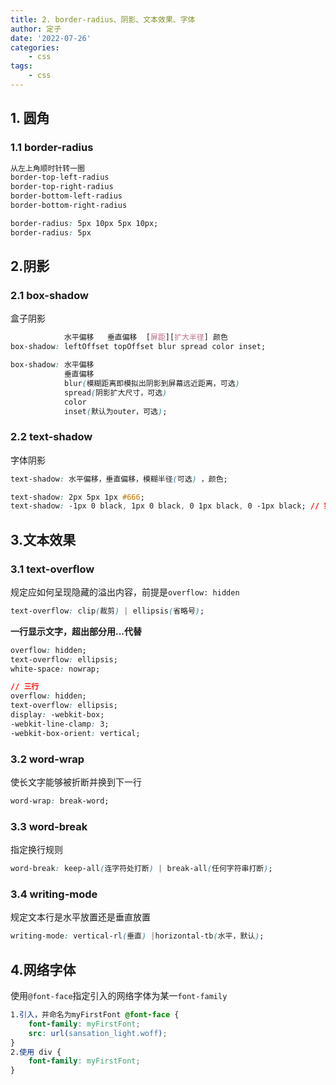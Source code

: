 ```yaml
---
title: 2. border-radius、阴影、文本效果、字体
author: 定子
date: '2022-07-26'
categories:
    - css
tags:
    - css
---
```


## 1. 圆角

### 1.1 border-radius

```css
从左上角顺时针转一圈
border-top-left-radius
border-top-right-radius
border-bottom-left-radius
border-bottom-right-radius

border-radius: 5px 10px 5px 10px;
border-radius: 5px
```

## 2.阴影

### 2.1 box-shadow

盒子阴影

```css
            水平偏移   垂直偏移  [屏距][扩大半径] 颜色
box-shadow: leftOffset topOffset blur spread color inset;

box-shadow: 水平偏移
            垂直偏移
            blur(模糊距离即模拟出阴影到屏幕远近距离，可选)
            spread(阴影扩大尺寸，可选)
            color
            inset(默认为outer，可选);


```

### 2.2 text-shadow

字体阴影

```css
text-shadow: 水平偏移，垂直偏移，模糊半径(可选) ，颜色;

text-shadow: 2px 5px 1px #666;
text-shadow: -1px 0 black, 1px 0 black, 0 1px black, 0 -1px black; // 实现文字边框效果
```

## 3.文本效果

### 3.1 text-overflow

规定应如何呈现隐藏的溢出内容，前提是`overflow: hidden`

```css
text-overflow: clip(裁剪) | ellipsis(省略号);
```

**一行显示文字，超出部分用...代替**

```css
overflow: hidden;
text-overflow: ellipsis;
white-space: nowrap;

// 三行
overflow: hidden;
text-overflow: ellipsis;
display: -webkit-box;
-webkit-line-clamp: 3;
-webkit-box-orient: vertical;
```

### 3.2 word-wrap

使长文字能够被折断并换到下一行

```css
word-wrap: break-word;
```

### 3.3 word-break

指定换行规则

```css
word-break: keep-all(连字符处打断) | break-all(任何字符串打断);
```

### 3.4 writing-mode

规定文本行是水平放置还是垂直放置

```css
writing-mode: vertical-rl(垂直) |horizontal-tb(水平，默认);
```

## 4.网络字体

使用`@font-face`指定引入的网络字体为某一`font-family`

```css
1.引入，并命名为myFirstFont @font-face {
    font-family: myFirstFont;
    src: url(sansation_light.woff);
}
2.使用 div {
    font-family: myFirstFont;
}
```
